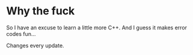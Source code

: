 # Why the fuck
So I have an excuse to learn a little more C++. And I guess it makes error codes fun...

Changes every update. 